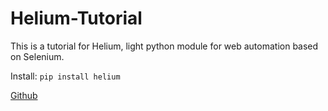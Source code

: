 # Helium-Tutorial

This is a tutorial for Helium, light python module for web automation based on Selenium.

Install: `pip install helium`

<a href="https://github.com/mherrmann/selenium-python-helium">Github</a>
